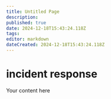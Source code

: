 ```yaml
---
title: Untitled Page
description: 
published: true
date: 2024-12-18T15:43:24.118Z
tags: 
editor: markdown
dateCreated: 2024-12-18T15:43:24.118Z
---
```


# incident response
Your content here